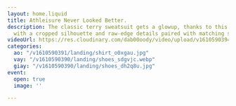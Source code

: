 ```yaml
---
layout: home.liquid
title: Athleisure Never Looked Better.
description: The classic terry sweatsuit gets a glowup, thanks to this Alto hoodie
  with a cropped silhouette and raw-edge details paired with matching sweatpants.
videoUrl: https://res.cloudinary.com/dab00oody/video/upload/v1610590394/landing/video_sna4xd.mp4
categories:
  ao: "/v1610590391/landing/shirt_o0xgau.jpg"
  vay: "/v1610590390/landing/shoes_sdgvjc.webp"
  giay: "/v1610590390/landing/shoes_dh2q8u.jpg"
event:
  open: true
  image: ''

---
```

